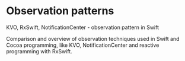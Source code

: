# Observation patterns 

KVO, RxSwift, NotificationCenter - observation pattern in Swift

Comparison and overview of observation techniques used in Swift and Cocoa programming, like KVO, NotificationCenter and reactive programming with RxSwift.

